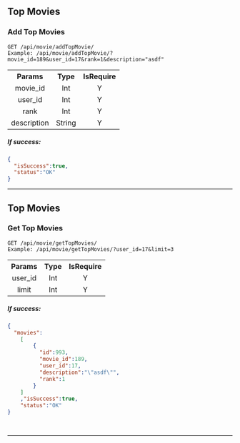 ## Top Movies

### Add Top Movies

```$xslt
GET /api/movie/addTopMovie/
Example: /api/movie/addTopMovie/?movie_id=189&user_id=17&rank=1&description="asdf"
```
<table>
  <tbody>
    <tr>
      <th>Params</th>
      <th>Type</th>
      <th>IsRequire</th>
    </tr>
    <tr>
      <td align="center">movie_id</td>
      <td align="center">Int</td>
      <td align="center">Y</td>
    </tr>
    <tr>
      <td align="center">user_id</td>
      <td align="center">Int</td>
      <td align="center">Y</td>
    </tr>
    <tr>
      <td align="center">rank</td>
      <td align="center">Int</td>
      <td align="center">Y</td>
    </tr>
    <tr>
      <td align="center">description</td>
      <td align="center">String</td>
      <td align="center">Y</td>
  </tbody>
</table>


##### If success:
```json
{
  "isSuccess":true,
  "status":"OK"
}
```
---------

## Top Movies

### Get Top Movies

```$xslt
GET /api/movie/getTopMovies/
Example: /api/movie/getTopMovies/?user_id=17&limit=3
```
<table>
  <tbody>
    <tr>
      <th>Params</th>
      <th>Type</th>
      <th>IsRequire</th>
    </tr>
    <tr>
      <td align="center">user_id</td>
      <td align="center">Int</td>
      <td align="center">Y</td>
    </tr>
    <tr>
      <td align="center">limit</td>
      <td align="center">Int</td>
      <td align="center">Y</td>
    </tr>
</table>


##### If success:
```json
{
  "movies":
  	[
  		{
  		  "id":993,
  		  "movie_id":189,
  		  "user_id":17,
  		  "description":"\"asdf\"",
  		  "rank":1
  		}
  	]
  	,"isSuccess":true,
  	"status":"OK"
}
  		  
  
```
---------


